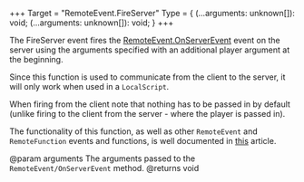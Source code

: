 +++
Target = "RemoteEvent.FireServer"
Type = { (...arguments: unknown[]): void; (...arguments: unknown[]): void; }
+++

The FireServer event fires the [RemoteEvent.OnServerEvent](https://developer.roblox.com/api-reference/event/RemoteEvent/OnServerEvent) event on the server using the arguments specified with an additional player argument at the beginning.Since this function is used to communicate from the client to the server, it will only work when used in a `LocalScript`.When firing from the client note that nothing has to be passed in by default (unlike firing to the client from the server - where the player is passed in).The functionality of this function, as well as other `RemoteEvent` and `RemoteFunction` events and functions, is well documented in [this][1] article.[1]: https://developer.roblox.com/articles/Remote-Functions-and-Events@param arguments The arguments passed to the `RemoteEvent/OnServerEvent` method.@returns void
